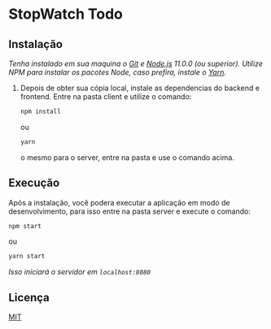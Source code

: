 # StopWatch Todo

## Instalação

_Tenha instalado em sua maquina o [Git](http://git-scm.com/) e [Node.js](http://nodejs.org/) 11.0.0 (ou superior). Utilize NPM para instalar os pacotes Node, caso prefira, instale o [Yarn](https://yarnpkg.com/)._

1. Depois de obter sua cópia local, instale as dependencias do backend e frontend. Entre na pasta client e utilize o comando: 

   ```sh
   npm install
   ```

   ou

   ```sh
   yarn
   ```

    o mesmo para o server, entre na pasta e use o comando acima.

## Execução

Após a instalação, você podera executar a aplicação em modo de desenvolvimento, para isso entre na pasta server e execute o comando:

```sh
npm start
```

ou

```sh
yarn start
```

_Isso iniciará o servidor em `localhost:8080`_

## Licença

[MIT](https://opensource.org/licenses/MIT)
